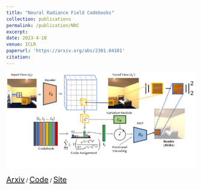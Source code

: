 ```yaml
---
title: "Neural Radiance Field Codebooks"
collection: publications
permalink: /publication/NRC
excerpt: 
date: 2023-4-10
venue: ICLR 
paperurl: 'https://arxiv.org/abs/2301.04101'
citation: 
---
```

<p float="left">
<img src="/images/teaser_fig-1 2.png" width = "700"/>
</p>
<a style="font-size:20px" href="https://arxiv.org/abs/2301.04101">Arxiv</a> / <a style="font-size:20px" href="https://github.com/MattWallingford/NeuralRadianceFieldCodebooks">Code</a> / <a style="font-size:20px" href="https://mattwallingford.github.io/NRC.github.io/">Site</a> 